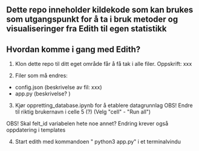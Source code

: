 ## Dette repo inneholder kildekode som kan brukes som utgangspunkt for å ta i bruk metoder og visualiseringer fra Edith til egen statistikk



## Hvordan komme i gang med Edith?

1) Klon dette repo til ditt eget område får å få tak i alle filer.
Oppskrift: xxx

2) Filer som må endres:
* config.json (beskrivelse av fil: xxx)
* app.py  (beskrivelse? )

3) Kjør oppretting_database.ipynb for å etablere datagrunnlag 
    OBS! Endre til riktig brukernavn i celle 5 (?)
   (Velg "cell" - "Run all")

OBS! Skal felt_id variabelen hete noe annet? Endring krever også oppdatering i templates


4) Start edith med kommandoen " python3 app.py" i et terminalvindu